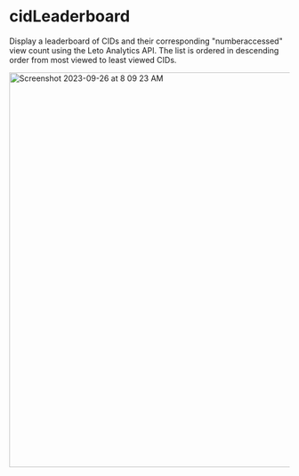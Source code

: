 # cidLeaderboard
Display a leaderboard of CIDs and their corresponding "numberaccessed" view count using the Leto Analytics API. The list is ordered in descending order from most viewed to least viewed CIDs. 


<img width="710" alt="Screenshot 2023-09-26 at 8 09 23 AM" src="https://github.com/galaxyxtwo/cidLeaderboard/assets/90220293/1ca36b07-73a7-4eb5-b213-c72e9037403a">
